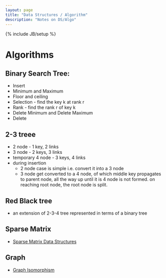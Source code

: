 ```yaml
---
layout: page
title: "Data Structures / Algorithm"
description: "Notes on DS/Algo"
---
```


{% include JB/setup %}

# Algorithms

## Binary Search Tree:
 * Insert
 * Minimum and Maximum
 * Floor and ceiling
 * Selection - find the key k at rank r
 * Rank - find the rank r of key k
 * Delete Minimum and Delete Maximum
 * Delete

## 2-3 treee
 * 2 node - 1 key, 2 links
 * 3 node - 2 keys, 3 links
 * temporary 4 node  - 3 keys, 4 links
 * during insertion
   - 2 node case is simple i.e. convert it into a 3 node
   - 3 node get converted to a 4 node, of which middle key propagates to parent node, all the way up until it is 4 node is not formed. on reaching root node, the root node is split.

## Red Black tree

 * an extension of 2-3-4 tree represented in terms of a binary tree

## Sparse Matrix

 * [Sparse Matrix Data Structures](http://www.cs.indiana.edu/classes/p573/notes/sparse/sparsemat.html)

## Graph

 * [Graph Isomorphism](http://en.wikipedia.org/wiki/Graph_isomorphism)

